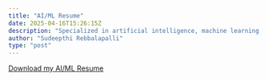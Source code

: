 ```yaml
---
title: "AI/ML Resume"
date: 2025-04-16T15:26:15Z
description: "Specialized in artificial intelligence, machine learning, and deep learning applications"
author: "Sudeepthi Rebbalapalli"
type: "post"
---
```


[Download my AI/ML Resume](/Sudeepthi_Rebbalapalli_resume_AIML.pdf)